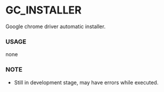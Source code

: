 # GC_INSTALLER
Google chrome driver automatic installer.
### USAGE
none
### NOTE
- Still in development stage, may have errors while executed.
